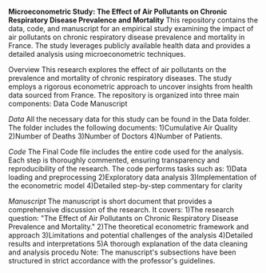 **Microeconometric Study: The Effect of Air Pollutants on Chronic Respiratory Disease Prevalence and Mortality**
This repository contains the data, code, and manuscript for an empirical study examining the impact of air pollutants on chronic respiratory disease prevalence and mortality in France. The study leverages publicly available health data and provides a detailed analysis using microeconometric techniques.

Overview
This research explores the effect of air pollutants on the prevalence and mortality of chronic respiratory diseases. The study employs a rigorous econometric approach to uncover insights from health data sourced from France. The repository is organized into three main components:
Data
Code
Manuscript

_Data_
All the necessary data for this study can be found in the Data folder. The folder includes the following documents:
1)Cumulative Air Quality
2)Number of Deaths
3)Number of Doctors
4)Number of Patients.

_Code_
The Final Code file includes the entire code used for the analysis. Each step is thoroughly commented, ensuring transparency and reproducibility of the research. The code performs tasks such as:
1)Data loading and preprocessing
2)Exploratory data analysis
3)Implementation of the econometric model
4)Detailed step-by-step commentary for clarity

_Manuscript_
The manuscript is short document that provides a comprehensive discussion of the research. It covers:
1)The research question: "The Effect of Air Pollutants on Chronic Respiratory Disease Prevalence and Mortality."
2)The theoretical econometric framework and approach
3)Limitations and potential challenges of the analysis
4)Detailed results and interpretations
5)A thorough explanation of the data cleaning and analysis procedu
Note: The manuscript's subsections have been structured in strict accordance with the professor's guidelines.

  
